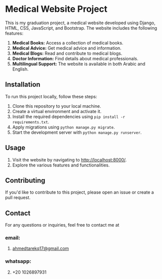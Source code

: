 
# Medical Website Project

This is my graduation project, a medical website developed using Django, HTML, CSS, JavaScript, and Bootstrap. The website includes the following features:

1. **Medical Books:** Access a collection of medical books.
2. **Medical Advice:** Get medical advice and information.
3. **Medical Blogs:** Read and contribute to medical blogs.
4. **Doctor Information:** Find details about medical professionals.
5. **Multilingual Support:** The website is available in both Arabic and English.

## Installation

To run this project locally, follow these steps:

1. Clone this repository to your local machine.
2. Create a virtual environment and activate it.
3. Install the required dependencies using `pip install -r requirements.txt`.
4. Apply migrations using `python manage.py migrate`.
5. Start the development server with `python manage.py runserver`.

## Usage

1. Visit the website by navigating to [http://localhost:8000/](http://localhost:8000/).
2. Explore the various features and functionalities.

## Contributing

If you'd like to contribute to this project, please open an issue or create a pull request.

## Contact

For any questions or inquiries, feel free to contact me at
### email:
1. ahmedtarekq17@gmail.com 
### whatsapp:
2. +20 1026897931
